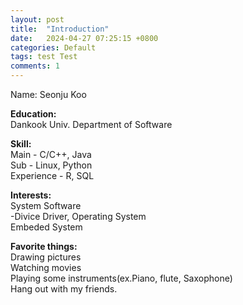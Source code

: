 ```yaml
---
layout: post
title:  "Introduction"
date:   2024-04-27 07:25:15 +0800
categories: Default
tags: test Test
comments: 1
---
```

Name: Seonju Koo

<p><b>Education:</b><br>
  Dankook Univ. Department of Software</p>

<p><b>Skill:</b><br>
  Main - C/C++, Java<br>
  Sub - Linux, Python<br>
  Experience - R, SQL</p>

<p><b>Interests:</b><br>
  System Software<br>
  -Divice Driver, Operating System<br>
  Embeded System</p>

<p><b>Favorite things:</b><br>
  Drawing pictures<br>
  Watching movies<br>
  Playing some instruments(ex.Piano, flute, Saxophone)<br> 
  Hang out with my friends.</p>